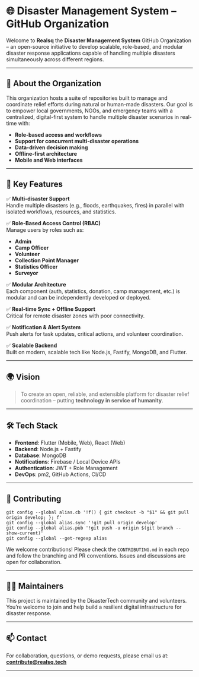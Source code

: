 # 🌐 Disaster Management System – GitHub Organization

Welcome to **Realsq** the **Disaster Management System** GitHub Organization – an open-source initiative to develop scalable, role-based, and modular disaster response applications capable of handling multiple disasters simultaneously across different regions.

---

## 🚀 About the Organization

This organization hosts a suite of repositories built to manage and coordinate relief efforts during natural or human-made disasters. Our goal is to empower local governments, NGOs, and emergency teams with a centralized, digital-first system to handle multiple disaster scenarios in real-time with:

- **Role-based access and workflows**
- **Support for concurrent multi-disaster operations**
- **Data-driven decision making**
- **Offline-first architecture**
- **Mobile and Web interfaces**

---

## 🎯 Key Features

✅ **Multi-disaster Support**  
Handle multiple disasters (e.g., floods, earthquakes, fires) in parallel with isolated workflows, resources, and statistics.

✅ **Role-Based Access Control (RBAC)**  
Manage users by roles such as:
- **Admin**
- **Camp Officer**
- **Volunteer**
- **Collection Point Manager**
- **Statistics Officer**
- **Surveyor**

✅ **Modular Architecture**  
Each component (auth, statistics, donation, camp management, etc.) is modular and can be independently developed or deployed.

✅ **Real-time Sync + Offline Support**  
Critical for remote disaster zones with poor connectivity.

✅ **Notification & Alert System**  
Push alerts for task updates, critical actions, and volunteer coordination.

✅ **Scalable Backend**  
Built on modern, scalable tech like Node.js, Fastify, MongoDB, and Flutter.

---

## 🌍 Vision

> To create an open, reliable, and extensible platform for disaster relief coordination – putting **technology in service of humanity**.

---

## 🛠️ Tech Stack

- **Frontend**: Flutter (Mobile, Web), React (Web)
- **Backend**: Node.js + Fastify
- **Database**: MongoDB
- **Notifications**: Firebase / Local Device APIs
- **Authentication**: JWT + Role Management
- **DevOps**: pm2, GitHub Actions, CI/CD

---



## 🤝 Contributing

```
git config --global alias.cb '!f() { git checkout -b "$1" && git pull origin develop; }; f'
git config --global alias.sync '!git pull origin develop'
git config --global alias.pub '!git push -u origin $(git branch --show-current)'
git config --global --get-regexp alias
```

We welcome contributions! Please check the `CONTRIBUTING.md` in each repo and follow the branching and PR conventions. Issues and discussions are open for collaboration.

---

## 🧑‍💻 Maintainers

This project is maintained by the DisasterTech community and volunteers. You’re welcome to join and help build a resilient digital infrastructure for disaster response.

---

## 📫 Contact

For collaboration, questions, or demo requests, please email us at: **contribute@realsq.tech**

---
